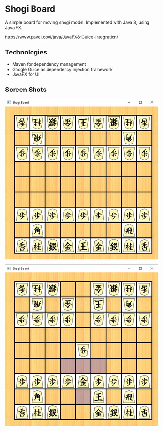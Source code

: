 # Shogi Board
A simple board for moving shogi model. Implemented with Java 8, using Java FX.

https://www.pavel.cool/java/JavaFX8-Guice-Integration/

## Technologies
* Maven for dependency management
* Google Guice as dependency injection framework
* JavaFX for UI

## Screen Shots
![](BoardImage.png)

![](MovementsHighlight.PNG)